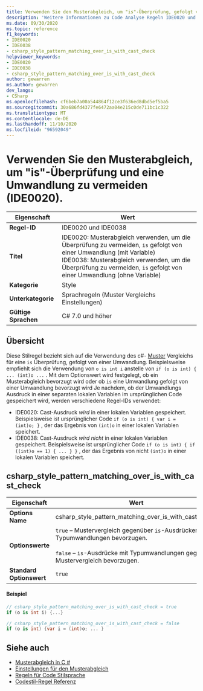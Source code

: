 ```yaml
---
title: Verwenden Sie den Musterabgleich, um "is"-Überprüfung, gefolgt von einer Umwandlung (IDE0020 und IDE0038)
description: 'Weitere Informationen zu Code Analyse Regeln IDE0020 und IDE0038: Verwenden Sie den Musterabgleich, um die Überprüfung von "is" und eine Umwandlung zu vermeiden'
ms.date: 09/30/2020
ms.topic: reference
f1_keywords:
- IDE0020
- IDE0038
- csharp_style_pattern_matching_over_is_with_cast_check
helpviewer_keywords:
- IDE0020
- IDE0038
- csharp_style_pattern_matching_over_is_with_cast_check
author: gewarren
ms.author: gewarren
dev_langs:
- CSharp
ms.openlocfilehash: cf6beb7a00a544864f12ce3f636ed8dbd5ef5ba5
ms.sourcegitcommit: 30a686fd4377fe6472aa04e215c0de711bc1c322
ms.translationtype: MT
ms.contentlocale: de-DE
ms.lasthandoff: 11/10/2020
ms.locfileid: "96592049"
---
```

# <a name="use-pattern-matching-to-avoid-is-check-followed-by-a-cast-ide0020"></a>Verwenden Sie den Musterabgleich, um "is"-Überprüfung und eine Umwandlung zu vermeiden (IDE0020).

|Eigenschaft|Wert|
|-|-|
| **Regel-ID** | IDE0020 und IDE0038 |
| **Titel** | IDE0020: Musterabgleich verwenden, um die Überprüfung zu vermeiden, `is` gefolgt von einer Umwandlung (mit Variable)<br/> IDE0038: Musterabgleich verwenden, um die Überprüfung zu vermeiden, `is` gefolgt von einer Umwandlung (ohne Variable) |
| **Kategorie** | Style |
| **Unterkategorie** | Sprachregeln (Muster Vergleichs Einstellungen) |
| **Gültige Sprachen** | C# 7.0 und höher |

## <a name="overview"></a>Übersicht

Diese Stilregel bezieht sich auf die Verwendung des c#- [Muster](../../../csharp/pattern-matching.md) Vergleichs für eine `is` Überprüfung, gefolgt von einer Umwandlung. Beispielsweise empfiehlt sich die Verwendung von `o is int i` anstelle von `if (o is int) { ... (int)o ...` . Mit dem Optionswert wird festgelegt, ob ein Musterabgleich bevorzugt wird oder ob `is` eine Umwandlung gefolgt von einer Umwandlung bevorzugt wird Je nachdem, ob der Umwandlungs Ausdruck in einer separaten lokalen Variablen im ursprünglichen Code gespeichert wird, werden verschiedene Regel-IDs verwendet:

- IDE0020: Cast-Ausdruck _wird_ in einer lokalen Variablen gespeichert. Beispielsweise ist ursprünglicher Code `if (o is int) { var i = (int)o; }` , der das Ergebnis von `(int)o` in einer lokalen Variablen speichert.
- IDE0038: Cast-Ausdruck _wird nicht_ in einer lokalen Variablen gespeichert. Beispielsweise ist ursprünglicher Code `if (o is int) { if ((int)o == 1) { ... } }` , der das Ergebnis von nicht `(int)o` in einer lokalen Variablen speichert.

## <a name="csharp_style_pattern_matching_over_is_with_cast_check"></a>csharp_style_pattern_matching_over_is_with_cast_check

|Eigenschaft|Wert|
|-|-|
| **Options Name** | csharp_style_pattern_matching_over_is_with_cast_check
| **Optionswerte** | `true` – Mustervergleich gegenüber `is`-Ausdrücken mit Typumwandlungen bevorzugen.<br /><br />`false` – `is`-Ausdrücke mit Typumwandlungen gegenüber Mustervergleich bevorzugen. |
| **Standard Optionswert** | `true` |

#### <a name="example"></a>Beispiel

```csharp
// csharp_style_pattern_matching_over_is_with_cast_check = true
if (o is int i) {...}

// csharp_style_pattern_matching_over_is_with_cast_check = false
if (o is int) {var i = (int)o; ... }
```

## <a name="see-also"></a>Siehe auch

- [Musterabgleich in C #](../../../csharp/pattern-matching.md)
- [Einstellungen für den Musterabgleich](pattern-matching-preferences.md)
- [Regeln für Code Stilsprache](language-rules.md)
- [Codestil-Regel Referenz](index.md)
